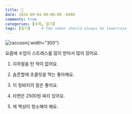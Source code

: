 ```yaml
---
title: 🐔
date: 2024-09-04 00:00:00 -0400
comments: true
categories: [숙제, 일기]
tags: [일기]     # TAG names should always be lowercase
---
```


![raccoon](https://static1.cbrimages.com/wordpress/wp-content/uploads/2021/12/James-Gunn-Adam-Sandler-Rocket-Raccoon.jpghttps://static1.cbrimages.com/wordpress/wp-content/uploads/2021/12/James-Gunn-Adam-Sandler-Rocket-Raccoon.jpg){:width="300"}

요즘에 수업이 스트레스를 많이 받아서 많이 잤어요.  

1. 지하철을 탄 적이 없어요.

2. 슬픈할때 초콜릿을 먹는 좋아해요.

3. 이 청바지의 질은 좋아요.

4. 라면은 2500원 짜리 있어요.

5. 제 책상이 청소해야 해요.